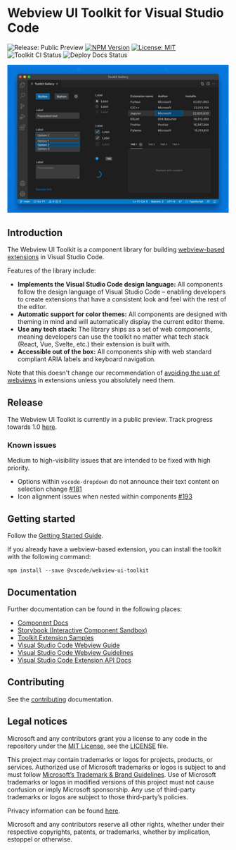 # Webview UI Toolkit for Visual Studio Code

![Release: Public Preview](https://img.shields.io/badge/release-public%20preview-orange)
[![NPM Version](https://img.shields.io/npm/v/@vscode/webview-ui-toolkit?color=blue)](https://www.npmjs.com/package/@vscode/webview-ui-toolkit)
[![License: MIT](https://img.shields.io/badge/license-MIT-brightgreen)](./LICENSE)
![Toolkit CI Status](https://github.com/microsoft/vscode-webview-ui-toolkit/actions/workflows/ci.yml/badge.svg)
![Deploy Docs Status](https://github.com/microsoft/vscode-webview-ui-toolkit/actions/workflows/docs-cd.yml/badge.svg)

![Webview Toolkit for Visual Studio Code Artwork](./docs/assets/toolkit-artwork.png)

## Introduction

The Webview UI Toolkit is a component library for building [webview-based extensions](https://code.visualstudio.com/api/extension-guides/webview) in Visual Studio Code.

Features of the library include:

-   **Implements the Visual Studio Code design language:** All components follow the design language of Visual Studio Code – enabling developers to create extensions that have a consistent look and feel with the rest of the editor.
-   **Automatic support for color themes:** All components are designed with theming in mind and will automatically display the current editor theme.
-   **Use any tech stack:** The library ships as a set of web components, meaning developers can use the toolkit no matter what tech stack (React, Vue, Svelte, etc.) their extension is built with.
-   **Accessible out of the box:** All components ship with web standard compliant ARIA labels and keyboard navigation.

Note that this doesn't change our recommendation of [avoiding the use of webviews](https://code.visualstudio.com/api/references/extension-guidelines#webviews) in extensions unless you absolutely need them.

## Release

The Webview UI Toolkit is currently in a public preview. Track progress towards 1.0 [here](https://github.com/microsoft/vscode-webview-ui-toolkit/issues?q=is%3Aopen+is%3Aissue+milestone%3Av1.0).

### Known issues

Medium to high-visibility issues that are intended to be fixed with high priority.

-   Options within `vscode-dropdown` do not announce their text content on selection change [#181](https://github.com/microsoft/vscode-webview-ui-toolkit/issues/181)
-   Icon alignment issues when nested within components [#193](https://github.com/microsoft/vscode-webview-ui-toolkit/issues/193)

## Getting started

Follow the [Getting Started Guide](./docs/getting-started.md).

If you already have a webview-based extension, you can install the toolkit with the following command:

```
npm install --save @vscode/webview-ui-toolkit
```

## Documentation

Further documentation can be found in the following places:

-   [Component Docs](./docs/components.md)
-   [Storybook (Interactive Component Sandbox)](https://microsoft.github.io/vscode-webview-ui-toolkit/)
-   [Toolkit Extension Samples](https://github.com/microsoft/vscode-webview-ui-toolkit-samples)
-   [Visual Studio Code Webview Guide](https://code.visualstudio.com/api/extension-guides/webview)
-   [Visual Studio Code Webview Guidelines](https://code.visualstudio.com/api/references/extension-guidelines#webviews)
-   [Visual Studio Code Extension API Docs](https://code.visualstudio.com/api)

## Contributing

See the [contributing](./CONTRIBUTING.md) documentation.

## Legal notices

Microsoft and any contributors grant you a license to any code in the repository under the [MIT License](https://opensource.org/licenses/MIT), see the [LICENSE](LICENSE) file.

This project may contain trademarks or logos for projects, products, or services. Authorized use of Microsoft trademarks or logos is subject to and must follow [Microsoft’s Trademark & Brand Guidelines](https://www.microsoft.com/en-us/legal/intellectualproperty/trademarks). Use of Microsoft trademarks or logos in modified versions of this project must not cause confusion or imply Microsoft sponsorship. Any use of third-party trademarks or logos are subject to those third-party’s policies.

Privacy information can be found [here](https://privacy.microsoft.com/en-us/).

Microsoft and any contributors reserve all other rights, whether under their respective copyrights, patents, or trademarks, whether by implication, estoppel or otherwise.
